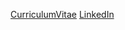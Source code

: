 [CurriculumVitae](https://lnrdlnx.github.io/)
[LinkedIn](https://www.linkedin.com/in/leonardobarboza)
